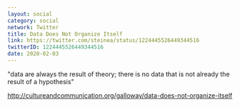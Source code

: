 ```yaml
---
layout: social
category: social
network: Twitter
title: Data Does Not Organize Itself
link: https://twitter.com/steinea/status/1224445526449344516
twitterID: 1224445526449344516
date: 2020-02-03
---
```


"data are always the result of theory; there is no data that is not already the result of a hypothesis"

<http://cultureandcommunication.org/galloway/data-does-not-organize-itself>

